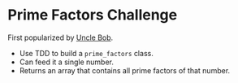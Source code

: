 # Prime Factors Challenge

First popularized by [Uncle Bob](http://butunclebob.com/ArticleS.UncleBob.ThePrimeFactorsKata).

* Use TDD to build a `prime_factors` class.
* Can feed it a single number.
* Returns an array that contains all prime factors of that number.

